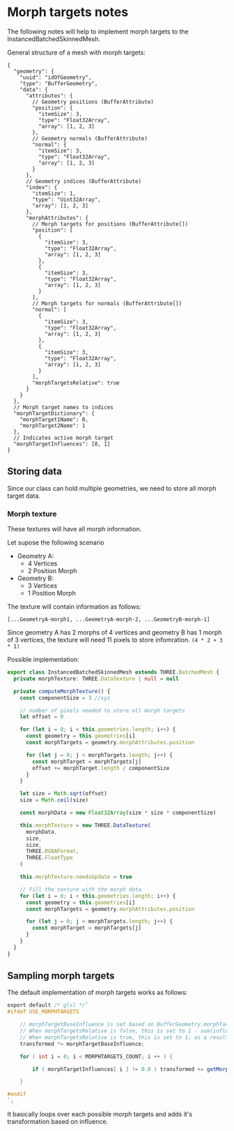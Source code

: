# Morph targets notes

The following notes will help to implement morph targets to the InstancedBatchedSkinnedMesh.

General structure of a mesh with morph targets:

```jsonc
{
  "geometry": {
    "uuid": "idOfGeometry",
    "type": "BufferGeometry",
    "data": {
      "attributes": {
        // Geometry positions (BufferAttribute)
        "position": {
          "itemSize": 3,
          "type": "Float32Array",
          "array": [1, 2, 3]
        },
        // Geometry normals (BufferAttribute)
        "normal": {
          "itemSize": 3,
          "type": "Float32Array",
          "array": [1, 2, 3]
        }
      },
      // Geometry indices (BufferAttribute)
      "index": {
        "itemSize": 1,
        "type": "Uint32Array",
        "array": [1, 2, 3]
      },
      "morphAttributes": {
        // Morph targets for positions (BufferAttribute[])
        "position": [
          {
            "itemSize": 3,
            "type": "Float32Array",
            "array": [1, 2, 3]
          },
          {
            "itemSize": 3,
            "type": "Float32Array",
            "array": [1, 2, 3]
          }
        ],
        // Morph targets for normals (BufferAttribute[])
        "normal": [
          {
            "itemSize": 3,
            "type": "Float32Array",
            "array": [1, 2, 3]
          },
          {
            "itemSize": 3,
            "type": "Float32Array",
            "array": [1, 2, 3]
          }
        ],
        "morphTargetsRelative": true
      }
    }
  },
  // Morph target names to indices
  "morphTargetDictionary": {
    "morphTarget1Name": 0,
    "morphTarget2Name": 1
  },
  // Indicates active morph target
  "morphTargetInfluences": [0, 1]
}
```

## Storing data

Since our class can hold multiple geometries, we need to store all morph target data.

### Morph texture

These textures will have all morph information.

Let supose the following scenario

- Geometry A:
  - 4 Vertices
  - 2 Position Morph
- Geometry B:
  - 3 Vertices
  - 1 Position Morph

The texture will contain information as follows:

`[...GeometryA-morph1, ...GeometryA-morph-2, ...GeometryB-morph-1]`

Since geometry A has 2 morphs of 4 vertices and geometry B has 1 morph of 3 vertices, the texture will need 11 pixels to store infomration. `(4 * 2 + 3 * 1)`

Possible implementation:

```ts
export class InstancedBatchedSkinnedMesh extends THREE.BatchedMesh {
  private morphTexture: THREE.DataTexture | null = null

  private computeMorphTexture() {
    const componentSize = 3 //xyz

    // number of pixels needed to store all morph targets
    let offset = 0

    for (let i = 0; i < this.geometries.length; i++) {
      const geometry = this.geometries[i]
      const morphTargets = geometry.morphAttributes.position

      for (let j = 0; j < morphTargets.length; j++) {
        const morphTarget = morphTargets[j]
        offset += morphTarget.length / componentSize
      }
    }

    let size = Math.sqrt(offset)
    size = Math.ceil(size)

    const morphData = new Float32Array(size * size * componentSize)

    this.morphTexture = new THREE.DataTexture(
      morphData,
      size,
      size,
      THREE.RGBAFormat,
      THREE.FloatType
    )

    this.morphTexture.needsUpdate = true

    // Fill the texture with the morph data
    for (let i = 0; i < this.geometries.length; i++) {
      const geometry = this.geometries[i]
      const morphTargets = geometry.morphAttributes.position

      for (let j = 0; j < morphTargets.length; j++) {
        const morphTarget = morphTargets[j]
      }
    }
  }
}
```

## Sampling morph targets

The default implementation of morph targets works as follows:

```glsl
export default /* glsl */`
#ifdef USE_MORPHTARGETS

	// morphTargetBaseInfluence is set based on BufferGeometry.morphTargetsRelative value:
	// When morphTargetsRelative is false, this is set to 1 - sum(influences); this results in position = sum((target - base) * influence)
	// When morphTargetsRelative is true, this is set to 1; as a result, all morph targets are simply added to the base after weighting
	transformed *= morphTargetBaseInfluence;

	for ( int i = 0; i < MORPHTARGETS_COUNT; i ++ ) {

		if ( morphTargetInfluences[ i ] != 0.0 ) transformed += getMorph( gl_VertexID, i, 0 ).xyz * morphTargetInfluences[ i ];

	}

#endif
`;
```

It basically loops over each possible morph targets and adds it's transformation based on influence.
